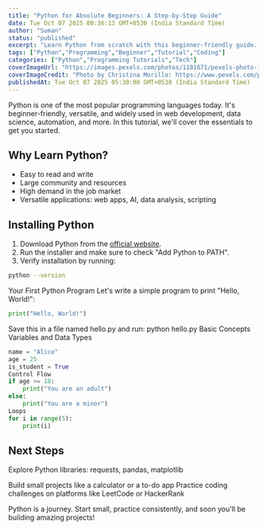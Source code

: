 ```yaml
---
title: "Python for Absolute Beginners: A Step-by-Step Guide"
date: Tue Oct 07 2025 00:36:13 GMT+0530 (India Standard Time)
author: "Suman"
status: "published"
excerpt: "Learn Python from scratch with this beginner-friendly guide. Understand the basics, write your first programs, and get hands-on coding experience."
tags: ["Python","Programming","Beginner","Tutorial","Coding"]
categories: ["Python","Programming Tutorials","Tech"]
coverImageUrl: "https://images.pexels.com/photos/1181671/pexels-photo-1181671.jpeg"
coverImageCredit: "Photo by Christina Morillo: https://www.pexels.com/photo/python-book-1181671/"
publishedAt: Tue Oct 07 2025 05:30:00 GMT+0530 (India Standard Time)
---
```


Python is one of the most popular programming languages today. It's beginner-friendly, versatile, and widely used in web development, data science, automation, and more. In this tutorial, we'll cover the essentials to get you started.

## Why Learn Python?

- Easy to read and write
- Large community and resources
- High demand in the job market
- Versatile applications: web apps, AI, data analysis, scripting

## Installing Python

1. Download Python from the [official website](https://www.python.org/downloads/).
2. Run the installer and make sure to check "Add Python to PATH".
3. Verify installation by running:
```bash
python --version
```

Your First Python Program
Let's write a simple program to print "Hello, World!":
```python
print("Hello, World!")
```

Save this in a file named hello.py and run:
python hello.py
Basic Concepts
Variables and Data Types

```python
name = "Alice"
age = 25
is_student = True
Control Flow
if age >= 18:
    print("You are an adult")
else:
    print("You are a minor")
Loops
for i in range(5):
    print(i)
```
		
## Next Steps
Explore Python libraries: requests, pandas, matplotlib

Build small projects like a calculator or a to-do app
Practice coding challenges on platforms like LeetCode or HackerRank

Python is a journey. Start small, practice consistently, and soon you'll be building amazing projects!